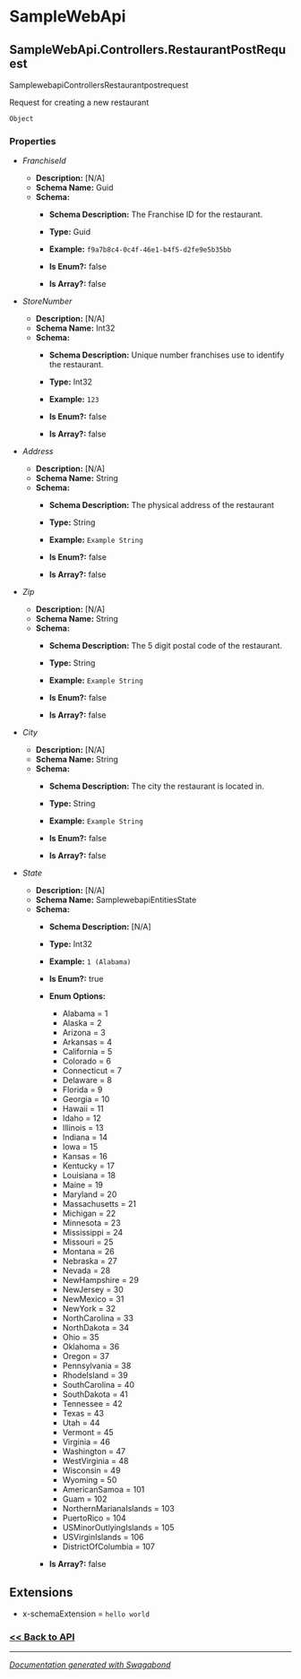 
# SampleWebApi

## SampleWebApi.Controllers.RestaurantPostRequest

SamplewebapiControllersRestaurantpostrequest

Request for creating a new restaurant


`Object`

### Properties


* *FranchiseId*
    * **Description:** [N/A]
    * **Schema Name:** Guid
    * **Schema:** 
        * **Schema Description:** The Franchise ID for the restaurant.
 
        * **Type:** Guid
        * **Example:** `f9a7b8c4-0c4f-46e1-b4f5-d2fe9e5b35bb`
        * **Is Enum?:** false
        * **Is Array?:** false
    

* *StoreNumber*
    * **Description:** [N/A]
    * **Schema Name:** Int32
    * **Schema:** 
        * **Schema Description:** Unique number franchises use to identify the restaurant.
 
        * **Type:** Int32
        * **Example:** `123`
        * **Is Enum?:** false
        * **Is Array?:** false
    

* *Address*
    * **Description:** [N/A]
    * **Schema Name:** String
    * **Schema:** 
        * **Schema Description:** The physical address of the restaurant
 
        * **Type:** String
        * **Example:** `Example String`
        * **Is Enum?:** false
        * **Is Array?:** false
    

* *Zip*
    * **Description:** [N/A]
    * **Schema Name:** String
    * **Schema:** 
        * **Schema Description:** The 5 digit postal code of the restaurant.
 
        * **Type:** String
        * **Example:** `Example String`
        * **Is Enum?:** false
        * **Is Array?:** false
    

* *City*
    * **Description:** [N/A]
    * **Schema Name:** String
    * **Schema:** 
        * **Schema Description:** The city the restaurant is located in.
 
        * **Type:** String
        * **Example:** `Example String`
        * **Is Enum?:** false
        * **Is Array?:** false
    

* *State*
    * **Description:** [N/A]
    * **Schema Name:** SamplewebapiEntitiesState
    * **Schema:** 
        * **Schema Description:** [N/A]
 
        * **Type:** Int32
        * **Example:** `1 (Alabama)`
        * **Is Enum?:** true
        * **Enum Options:**
            * Alabama = 1
            * Alaska = 2
            * Arizona = 3
            * Arkansas = 4
            * California = 5
            * Colorado = 6
            * Connecticut = 7
            * Delaware = 8
            * Florida = 9
            * Georgia = 10
            * Hawaii = 11
            * Idaho = 12
            * Illinois = 13
            * Indiana = 14
            * Iowa = 15
            * Kansas = 16
            * Kentucky = 17
            * Louisiana = 18
            * Maine = 19
            * Maryland = 20
            * Massachusetts = 21
            * Michigan = 22
            * Minnesota = 23
            * Mississippi = 24
            * Missouri = 25
            * Montana = 26
            * Nebraska = 27
            * Nevada = 28
            * NewHampshire = 29
            * NewJersey = 30
            * NewMexico = 31
            * NewYork = 32
            * NorthCarolina = 33
            * NorthDakota = 34
            * Ohio = 35
            * Oklahoma = 36
            * Oregon = 37
            * Pennsylvania = 38
            * RhodeIsland = 39
            * SouthCarolina = 40
            * SouthDakota = 41
            * Tennessee = 42
            * Texas = 43
            * Utah = 44
            * Vermont = 45
            * Virginia = 46
            * Washington = 47
            * WestVirginia = 48
            * Wisconsin = 49
            * Wyoming = 50
            * AmericanSamoa = 101
            * Guam = 102
            * NorthernMarianaIslands = 103
            * PuertoRico = 104
            * USMinorOutlyingIslands = 105
            * USVirginIslands = 106
            * DistrictOfColumbia = 107

        * **Is Array?:** false
    




## Extensions
* x-schemaExtension = `hello world`


### [<< Back to API](../SampleWebApi.Readme.md)

*** 

*[Documentation generated with Swagabond](https://github.com/jordanbleu/swagabond)*

